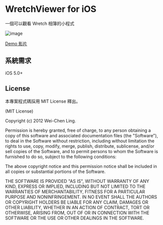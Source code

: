 # WretchViewer for iOS

一個可以觀看 Wretch 相簿的小程式

![image](http://farm8.staticflickr.com/7134/8157042355_5986d26b29_b.jpg)

[Demo 影片](http://youtu.be/7EQtYnAZ9yU)


## 系統需求

iOS 5.0+


## License

本專案程式碼採用 MIT License 釋出。

(MIT License)

Copyright (c) 2012 Wei-Chen Ling.

Permission is hereby granted, free of charge, to any person obtaining a copy of this software and associated documentation files (the "Software"), to deal in the Software without restriction, including without limitation the rights to use, copy, modify, merge, publish, distribute, sublicense, and/or sell copies of the Software, and to permit persons to whom the Software is furnished to do so, subject to the following conditions:

The above copyright notice and this permission notice shall be included in all copies or substantial portions of the Software.

THE SOFTWARE IS PROVIDED "AS IS", WITHOUT WARRANTY OF ANY KIND, EXPRESS OR IMPLIED, INCLUDING BUT NOT LIMITED TO THE WARRANTIES OF MERCHANTABILITY, FITNESS FOR A PARTICULAR PURPOSE AND NONINFRINGEMENT. IN NO EVENT SHALL THE AUTHORS OR COPYRIGHT HOLDERS BE LIABLE FOR ANY CLAIM, DAMAGES OR OTHER LIABILITY, WHETHER IN AN ACTION OF CONTRACT, TORT OR OTHERWISE, ARISING FROM, OUT OF OR IN CONNECTION WITH THE SOFTWARE OR THE USE OR OTHER DEALINGS IN THE SOFTWARE.
